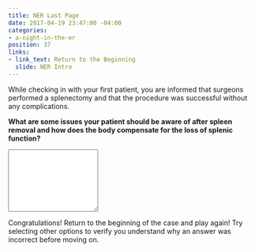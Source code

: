```yaml
---
title: NER Last Page
date: 2017-04-19 23:47:00 -04:00
categories:
- a-night-in-the-er
position: 37
links:
- link_text: Return to the Beginning
  slide: NER Intro
---
```


While checking in with your first patient, you are informed that surgeons performed a splenectomy and that the procedure was successful without any complications.

**What are some issues your patient should be aware of after spleen removal and how does the body compensate for the loss of splenic function?**

<div class="form-group"><textarea class="form-control" rows="8"></textarea></div>

Congratulations! Return to the beginning of the case and play again! Try selecting other options to verify you understand why an answer was incorrect before moving on.
